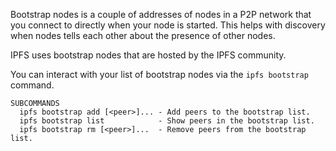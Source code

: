 Bootstrap nodes is a couple of addresses of nodes in a P2P network that you
connect to directly when your node is started. This helps with discovery when
nodes tells each other about the presence of other nodes.

IPFS uses bootstrap nodes that are hosted by the IPFS community.

You can interact with your list of bootstrap nodes via the `ipfs bootstrap` command.

```
SUBCOMMANDS
  ipfs bootstrap add [<peer>]... - Add peers to the bootstrap list.
  ipfs bootstrap list            - Show peers in the bootstrap list.
  ipfs bootstrap rm [<peer>]...  - Remove peers from the bootstrap list.
```
